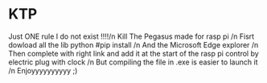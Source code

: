 # KTP
Just ONE rule I do not exist !!!!/n
Kill The Pegasus made for rasp pi /n
Fisrt dowload all the lib python #pip install /n
And the Microsoft Edge explorer /n
Then complete with right link and add it at the start of the rasp pi control by electric plug with clock /n 
But compiling the file in .exe is easier to launch it  /n
Enjoyyyyyyyyyy ;)  

